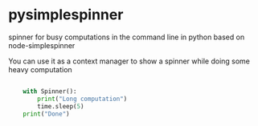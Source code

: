# pysimplespinner
spinner for busy computations in the command line in python based on node-simplespinner 

You can use it as a context manager to show a spinner while doing some heavy computation

```python

    with Spinner():
        print("Long computation")
        time.sleep(5)
    print("Done")


```
